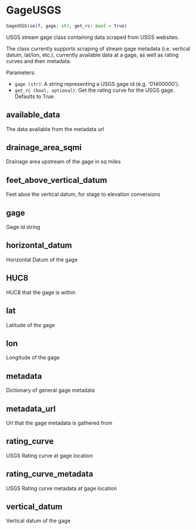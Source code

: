 # GageUSGS
```python
GageUSGS(self, gage: str, get_rc: bool = True)
```
USGS stream gage class containing data scraped from USGS websites.

The class currently supports scraping of stream gage metadata
(i.e. vertical datum, lat/lon, etc.), currently available data
at a gage, as well as rating curves and their metadata.

Parameters:

 - `gage (str)`: A string representing a USGS gage id (e.g. '01400000').
 - `get_rc (bool, optional)`: Get the rating curve for the USGS gage. Defaults to True.

## available_data
The data available from the metadata url
## drainage_area_sqmi
Drainage area upstream of the gage in sq miles
## feet_above_vertical_datum
Feet aboe the vertical datum, for stage to elevation conversions
## gage
Gage id string
## horizontal_datum
Horizontal Datum of the gage
## HUC8
HUC8 that the gage is within
## lat
Latitude of the gage
## lon
Longitude of the gage
## metadata
Dictionary of general gage metadata
## metadata_url
Url that the gage metadata is gathered from
## rating_curve
USGS Rating curve at gage location
## rating_curve_metadata
USGS Rating curve metadata at gage location
## vertical_datum
Vertical datum of the gage